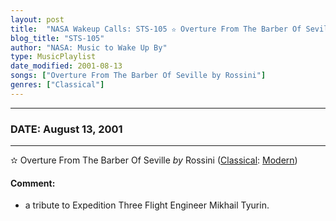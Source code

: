 ```yaml
---
layout: post
title:  "NASA Wakeup Calls: STS-105 ✫ Overture From The Barber Of Seville by Rossini ✷ August 13, 2001"
blog_title: "STS-105"
author: "NASA: Music to Wake Up By"
type: MusicPlaylist
date_modified: 2001-08-13
songs: ["Overture From The Barber Of Seville by Rossini"]
genres: ["Classical"]
---
```


----
### DATE: August 13, 2001
----
✫ Overture From The Barber Of Seville *by* Rossini ([Classical](https://www.discogs.com/genre/Classical): [Modern](https://www.discogs.com/style/Modern)) <a target="blank_" href="https://www.discogs.com/Rossini-Berlioz-Zoltan-Rozsnyai-Philharmonia-Hungarica-La-Gazza-Ladra-Overture-The-Thiefing-Magpie-I/release/8673856">
    <i class="fas fa-compact-disc"
       title="Discogs entry for this song"
       alt="Discogs entry for this song"
       style="font-size: 1.1em;"></i></a>
    

#### Comment:
* a tribute to Expedition Three Flight Engineer Mikhail Tyurin.



<br/>
<center>
	<a target="_blank"
	   href="https://twitter.com/intent/tweet?hashtags=Space,NASA,Playlist,NASAWakeupCalls,SpaceProgram&text=🚀 {{ page.author}}, '{{ page.songs.first }}' {{ page.title }}, {{ site.url }}{{ page.url }}&via=nasawakeupcalls"><i class="fab fa-twitter" title="Tweet this page" alt="Tweet this page" style="font-size: 1.3em;"></i></a>
	&nbsp; 	<i class="fas fa-user-astronaut" style="font-size: 1.5em;"></i> &nbsp;
    <a id="custom_amazon_link"
       type="amzn" search="#"
       category="popular music">
    <i class="fab fa-amazon" style="font-size: 1.3em;"></i></a>
</center>

<!-- Randomly resolve an individual entry from a song array -->
<script src="/assets/javascript/seedrandom.min.js"></script>
<script>
  var wake_me_up = ["Overture From The Barber Of Seville by Rossini"];
  var prng = new Math.seedrandom();
  function randomSong() {
    song = wake_me_up[Math.floor(Math.random() * wake_me_up.length)];
    var amazon_link = document.getElementById("custom_amazon_link");
    amazon_link.setAttribute("search", song);
  }
  window.onload = randomSong();
</script>
